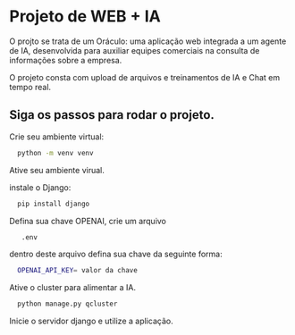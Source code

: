 
# Projeto de WEB + IA

O projto se trata de um Oráculo: uma aplicação web integrada a um agente de IA, desenvolvida para auxiliar equipes comerciais na consulta de informações sobre a empresa.

O projeto consta com upload de arquivos e treinamentos de IA e Chat em tempo real.
## Siga os passos para rodar o projeto.


Crie seu ambiente virtual:
```bash
  python -m venv venv
```

Ative seu ambiente virual.

instale o Django:
```bash
  pip install django
```

Defina sua chave OPENAI,
crie um arquivo 
```bash
   .env
``` 
dentro deste arquivo defina sua chave da seguinte forma: 
```bash
  OPENAI_API_KEY= valor da chave
```
Ative o cluster para alimentar a IA. 
```bash
  python manage.py qcluster
```
Inicie o servidor django e utilize a aplicação.